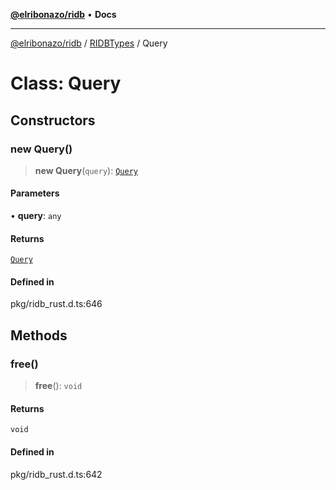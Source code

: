 [**@elribonazo/ridb**](../../../README.md) • **Docs**

***

[@elribonazo/ridb](../../../README.md) / [RIDBTypes](../README.md) / Query

# Class: Query

## Constructors

### new Query()

> **new Query**(`query`): [`Query`](Query.md)

#### Parameters

• **query**: `any`

#### Returns

[`Query`](Query.md)

#### Defined in

pkg/ridb\_rust.d.ts:646

## Methods

### free()

> **free**(): `void`

#### Returns

`void`

#### Defined in

pkg/ridb\_rust.d.ts:642
